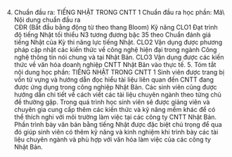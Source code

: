 4. Chuẩn đầu ra: TIẾNG NHẬT TRONG CNTT 1
Chuẩn đầu ra học phần: Mã\ Nội dung chuẩn đầu ra\
CĐR (Bắt đầu bằng động từ theo thang Bloom) Kỹ năng
CLO1 Đạt trình độ tiếng Nhật tối thiểu N3 tương đương bậc 35 theo Chuẩn đánh giá tiếng Nhật của Kỳ thi năng lực tiếng Nhật.
CLO2 Vận dụng được phương pháp cập nhật các kiến thức về công nghệ hiện đại trong ngành Công nghệ thông tin nói chung và tại Nhật Bản.
CLO3 Vận dụng được các kiến thức về văn hóa doanh nghiệp CNTT Nhật Bản vào thực tế. 5. Tóm tắt nội dung học phần: TIẾNG NHẬT TRONG CNTT 1
Sinh viên được trang bị vốn từ vựng và hướng dẫn đọc hiểu tài liệu liên
quan đến CNTT đang được ứng dụng trong công nghiệp Nhật Bản. Các sinh
viên cũng được hướng dẫn chi tiết về cách viết các tài liệu chuyên ngành
theo từng chủ đề thường gặp. Trong quá trình học sinh viên sẽ được
giảng viên và chuyên gia cung cấp thêm các kiến thức và kỹ năng mềm khác
để có thể thích nghi với môi trường làm việc tại các công ty CNTT Nhật
Bản. Phần trình bày văn bản bằng tiếng Nhật được đặc biệt chú trọng để
qua đó giúp sinh viên có thêm kỹ năng và kinh nghiệm khi trình bày các
tài liệu chuyên ngành và phù hợp với văn hóa làm việc của các công ty
Nhật Bản.
